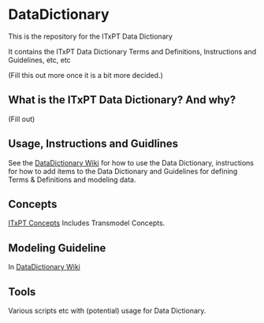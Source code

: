# DataDictionary #

This is the repository for the ITxPT Data Dictionary

It contains the ITxPT Data Dictionary Terms and Definitions, Instructions and Guidelines, etc, etc 

(Fill this out more once it is a bit more decided.)

## What is the ITxPT Data Dictionary? And why? ##

(Fill out)

## Usage, Instructions and Guidlines ##

See the [DataDictionary Wiki](../../wiki) for how to use the Data Dictionary, instructions for how to add items to the Data Dictionary and Guidelines for defining Terms & Definitions and modeling data. 

## Concepts ##

[ITxPT Concepts](./Concepts/Concepts.md) Includes Transmodel Concepts.

## Modeling Guideline ##

In [DataDictionary Wiki](../../wiki)

## Tools ## 

Various scripts etc with (potential) usage for Data Dictionary. 


